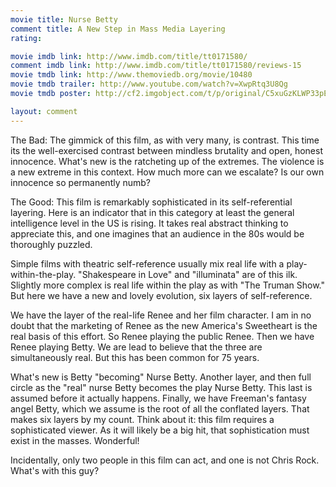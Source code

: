 ```yaml
---
movie title: Nurse Betty
comment title: A New Step in Mass Media Layering
rating: 

movie imdb link: http://www.imdb.com/title/tt0171580/
comment imdb link: http://www.imdb.com/title/tt0171580/reviews-15
movie tmdb link: http://www.themoviedb.org/movie/10480
movie tmdb trailer: http://www.youtube.com/watch?v=XwpRtq3U8Qg
movie tmdb poster: http://cf2.imgobject.com/t/p/original/C5xuGzKLWP33pE4HTizH5eyYfg.jpg

layout: comment
---
```


The Bad: The gimmick of this film, as with very many, is contrast. This time its the well-exercised contrast between mindless brutality and open, honest innocence. What's new is the ratcheting up of the extremes. The violence is a new extreme in this context. How much more can we escalate? Is our own innocence so permanently numb?

The Good: This film is remarkably sophisticated in its self-referential layering. Here is an indicator that in this category at least the general intelligence level in the US is rising. It takes real abstract thinking to appreciate this, and one imagines that an audience in the 80s would be thoroughly puzzled.

Simple films with theatric self-reference usually mix real life with a play-within-the-play. "Shakespeare in Love" and "illuminata" are of this ilk. Slightly more complex is real life within the play as with "The Truman Show." But here we have a new and lovely evolution, six layers of self-reference.

 We have the layer of the real-life Renee and her film character. I am in no doubt that the marketing of Renee as the new America's Sweetheart is the real basis of this effort. So Renee playing the public Renee. Then we have Renee playing Betty. We are lead to believe that the three are simultaneously real. But this has been common for 75 years.

What's new is Betty "becoming" Nurse Betty. Another layer, and then full circle as the "real" nurse Betty becomes the play Nurse Betty. This last is assumed before it actually happens. Finally, we have Freeman's fantasy angel Betty, which we assume is the root of all the conflated layers. That makes six layers by my count. Think about it: this film requires a sophisticated viewer. As it will likely be a big hit, that sophistication must exist in the masses. Wonderful!

Incidentally, only two people in this film can act, and one is not Chris Rock. What's with this guy?